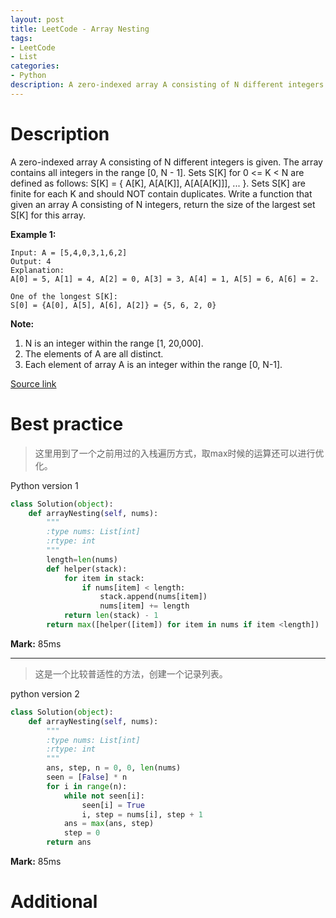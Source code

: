 ```yaml
---
layout: post
title: LeetCode - Array Nesting
tags:
- LeetCode
- List
categories:
- Python
description: A zero-indexed array A consisting of N different integers is given. The array contains all integers in the range [0, N - 1].
---
```



# Description
A zero-indexed array A consisting of N different integers is given. The array contains all integers in the range [0, N - 1].
Sets S[K] for 0 <= K < N are defined as follows:
S[K] = { A[K], A[A[K]], A[A[A[K]]], ... }.
Sets S[K] are finite for each K and should NOT contain duplicates.
Write a function that given an array A consisting of N integers, return the size of the largest set S[K] for this array.

**Example 1:**
```
Input: A = [5,4,0,3,1,6,2]
Output: 4
Explanation:
A[0] = 5, A[1] = 4, A[2] = 0, A[3] = 3, A[4] = 1, A[5] = 6, A[6] = 2.

One of the longest S[K]:
S[0] = {A[0], A[5], A[6], A[2]} = {5, 6, 2, 0}
```

**Note:**
1. N is an integer within the range [1, 20,000].
2. The elements of A are all distinct.
3. Each element of array A is an integer within the range [0, N-1].


[Source link](https://leetcode.com/problems/array-nesting/#/description)


# Best practice

>这里用到了一个之前用过的入栈遍历方式，取max时候的运算还可以进行优化。

Python version 1

```python
class Solution(object):
    def arrayNesting(self, nums):
        """
        :type nums: List[int]
        :rtype: int
        """
        length=len(nums)
        def helper(stack):
            for item in stack:
                if nums[item] < length:
                    stack.append(nums[item])
                    nums[item] += length
            return len(stack) - 1
        return max([helper([item]) for item in nums if item <length])
```

**Mark:** 85ms

----
>这是一个比较普适性的方法，创建一个记录列表。

python version 2

```python
class Solution(object):
    def arrayNesting(self, nums):
        """
        :type nums: List[int]
        :rtype: int
        """
        ans, step, n = 0, 0, len(nums)
        seen = [False] * n
        for i in range(n):
            while not seen[i]:
                seen[i] = True
                i, step = nums[i], step + 1
            ans = max(ans, step)
            step = 0
        return ans
```

**Mark:** 85ms

# Additional
